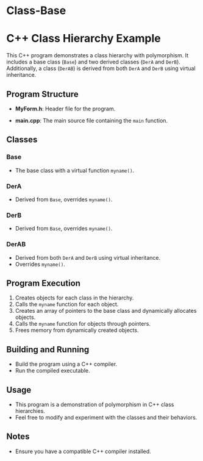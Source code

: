 # Class-Base
# C++ Class Hierarchy Example

This C++ program demonstrates a class hierarchy with polymorphism. It includes a base class (`Base`) and two derived classes (`DerA` and `DerB`). Additionally, a class (`DerAB`) is derived from both `DerA` and `DerB` using virtual inheritance.

## Program Structure

- **MyForm.h**: Header file for the program.

- **main.cpp**: The main source file containing the `main` function.

## Classes

### Base

- The base class with a virtual function `myname()`.

### DerA

- Derived from `Base`, overrides `myname()`.

### DerB

- Derived from `Base`, overrides `myname()`.

### DerAB

- Derived from both `DerA` and `DerB` using virtual inheritance.
- Overrides `myname()`.

## Program Execution

1. Creates objects for each class in the hierarchy.
2. Calls the `myname` function for each object.
3. Creates an array of pointers to the base class and dynamically allocates objects.
4. Calls the `myname` function for objects through pointers.
5. Frees memory from dynamically created objects.

## Building and Running

- Build the program using a C++ compiler.
- Run the compiled executable.

## Usage

- This program is a demonstration of polymorphism in C++ class hierarchies.
- Feel free to modify and experiment with the classes and their behaviors.

## Notes

- Ensure you have a compatible C++ compiler installed.


